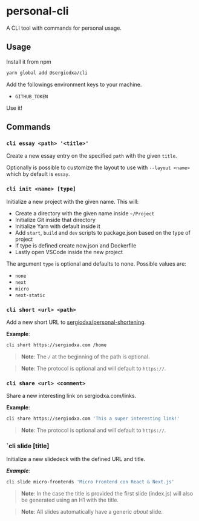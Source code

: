 # personal-cli

A CLI tool with commands for personal usage.

## Usage

Install it from npm

```bash
yarn global add @sergiodxa/cli
```

Add the followings environment keys to your machine.

- `GITHUB_TOKEN`

Use it!

## Commands

### `cli essay <path> '<title>'`

Create a new essay entry on the specified `path` with the given `title`.

Optionally is possible to customize the layout to use with `--layout <name>` which by default is `essay`.

### `cli init <name> [type]`

Initialize a new project with the given name. This will:

- Create a directory with the given name inside `~/Project`
- Initialize Git inside that directory
- Initialize Yarn with default inside it
- Add `start`, `build` and `dev` scripts to package.json based on the type of project
- If type is defined create now.json and Dockerfile
- Lastly open VSCode inside the new project

The argument `type` is optional and defaults to none. Possible values are:

- `none`
- `next`
- `micro`
- `next-static`

### `cli short <url> <path>`

Add a new short URL to [sergiodxa/personal-shortening](https://github.com/sergiodxa/personal-shortening).

**Example**:
```bash
cli short https://sergiodxa.com /home
```

> **Note**: The `/` at the beginning of the path is optional.

> **Note**: The protocol is optional and will default to `https://`.

### `cli share <url> <comment>`

Share a new interesting link on sergiodxa.com/links.

**Example**:
```bash
cli share https://sergiodxa.com 'This a super interesting link!'
```

> **Note**: The protocol is optional and will default to `https://`.

### `cli slide <url> [title]

Initialize a new slidedeck with the defined URL and title.

***Example***:
```bash
cli slide micro-frontends 'Micro Frontend con React & Next.js'
```

> **Note**: In the case the title is provided the first slide (index.js) will also be generated using an H1 with the title.

> **Note**: All slides automatically have a generic _about_ slide.
